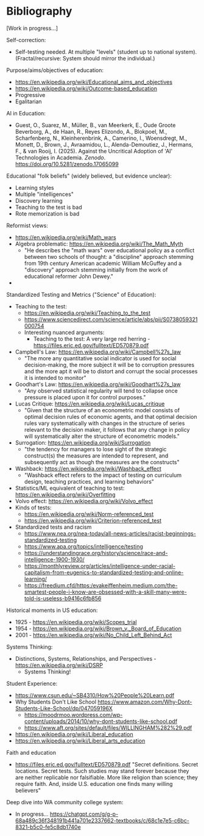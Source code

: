 # Bibliography


[Work in progress...]


Self-correction:
* Self-testing needed.  At multiple "levels" (student up to national system).  (Fractal/recursive: System should mirror the individual.)

Purpose/aims/objectives of education:
* https://en.wikipedia.org/wiki/Educational_aims_and_objectives
* https://en.wikipedia.org/wiki/Outcome-based_education
* Progressive 
* Egalitarian

AI in Education:
* Guest, O., Suarez, M., Müller, B., van Meerkerk, E., Oude Groote Beverborg, A., de Haan, R., Reyes Elizondo, A., Blokpoel, M., Scharfenberg, N., Kleinherenbrink, A., Camerino, I., Woensdregt, M., Monett, D., Brown, J., Avraamidou, L., Alenda-Demoutiez, J., Hermans, F., & van Rooij, I. (2025). Against the Uncritical Adoption of 'AI' Technologies in Academia. *Zenodo*. https://doi.org/10.5281/zenodo.17065099

Educational "folk beliefs" (widely believed, but evidence unclear):
* Learning styles 
* Multiple "intelligences" 
* Discovery learning
* Teaching to the test is bad
* Rote memorization is bad

Reformist views:
* https://en.wikipedia.org/wiki/Math_wars
* Algebra problematic: https://en.wikipedia.org/wiki/The_Math_Myth
  - "He describes the "math wars" over educational policy as a conflict between two schools of thought: a "discipline" approach stemming from 19th century American academic William McGuffey and a "discovery" approach stemming initially from the work of educational reformer John Dewey." 
* 

Standardized Testing and Metrics ("Science" of Education):
* Teaching to the test:
  - https://en.wikipedia.org/wiki/Teaching_to_the_test
  - https://www.sciencedirect.com/science/article/abs/pii/S0738059321000754
  - Interesting nuanced arguments:
    * Teaching to the test: A very large red herring - https://files.eric.ed.gov/fulltext/ED570879.pdf
* Campbell's Law: https://en.wikipedia.org/wiki/Campbell%27s_law
  - "The more any quantitative social indicator is used for social decision-making, the more subject it will be to corruption pressures and the more apt it will be to distort and corrupt the social processes it is intended to monitor" 
* Goodhart's Law: https://en.wikipedia.org/wiki/Goodhart%27s_law
  - "Any observed statistical regularity will tend to collapse once pressure is placed upon it for control purposes."
* Lucas Critique: https://en.wikipedia.org/wiki/Lucas_critique
  - "Given that the structure of an econometric model consists of optimal decision rules of economic agents, and that optimal decision rules vary systematically with changes in the structure of series relevant to the decision maker, it follows that any change in policy will systematically alter the structure of econometric models."
* Surrogation: https://en.wikipedia.org/wiki/Surrogation
  - "the tendency for managers to lose sight of the strategic construct(s) the measures are intended to represent, and subsequently act as though the measures are the constructs" 
* Washback: https://en.wikipedia.org/wiki/Washback_effect
  - "Washback effect refers to the impact of testing on curriculum design, teaching practices, and learning behaviors"
* Statistics/ML equivalent of teaching to test: https://en.wikipedia.org/wiki/Overfitting
* Volvo effect: https://en.wikipedia.org/wiki/Volvo_effect 
* Kinds of tests:
  - https://en.wikipedia.org/wiki/Norm-referenced_test
  - https://en.wikipedia.org/wiki/Criterion-referenced_test
* Standardized tests and racism
  - https://www.nea.org/nea-today/all-news-articles/racist-beginnings-standardized-testing
  - https://www.apa.org/topics/intelligence/testing
  - https://understandingrace.org/history/science/race-and-intelligence-1900-1930/
  - https://monthlyreview.org/articles/intelligence-under-racial-capitalism-from-eugenics-to-standardized-testing-and-online-learning/
  - https://freedium.cfd/https:/evakeiffenheim.medium.com/the-smartest-people-i-know-are-obsessed-with-a-skill-many-were-told-is-useless-b9416c6fb856

Historical moments in US education:
* 1925 - https://en.wikipedia.org/wiki/Scopes_trial 
* 1954 - https://en.wikipedia.org/wiki/Brown_v._Board_of_Education
* 2001 - https://en.wikipedia.org/wiki/No_Child_Left_Behind_Act


Systems Thinking:
* Distinctions, Systems, Relationships, and Perspectives - https://en.wikipedia.org/wiki/DSRP
  -  Systems Thinking!

Student Experience:
* https://www.csun.edu/~SB4310/How%20People%20Learn.pdf
* Why Students Don't Like School https://www.amazon.com/Why-Dont-Students-Like-School/dp/047059196X
  - https://moodrmoo.wordpress.com/wp-content/uploads/2014/10/why-dont-students-like-school.pdf
  - https://www.aft.org/sites/default/files/WILLINGHAM%282%29.pdf
* https://en.wikipedia.org/wiki/Liberal_education
* https://en.wikipedia.org/wiki/Liberal_arts_education


Faith and education
* https://files.eric.ed.gov/fulltext/ED570879.pdf "Secret definitions. Secret locations. Secret tests. Such studies may stand forever because they are neither replicable nor falsifiable. More like religion than science; they require faith. And, inside U.S. education one finds many willing believers" 


<!-- * Your Brain on ChatGPT. https://arxiv.org/abs/2506.08872 -->


Deep dive into WA community college system:
- In progress... https://chatgpt.com/g/g-p-68a489c36f348191b441a701e2337662-textbooks/c/68c1e7e5-c6bc-8321-b5c0-fe5c8db1740e